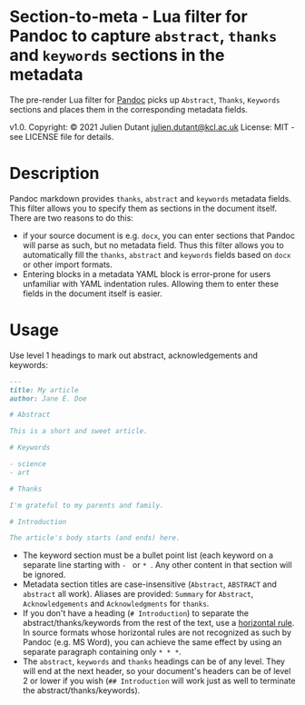 # Section-to-meta - Lua filter for Pandoc to capture `abstract`, `thanks` and `keywords` sections in the metadata

The pre-render Lua filter for [Pandoc](https://pandoc.org) picks
up `Abstract`, `Thanks`, `Keywords` sections and places them
in the corresponding metadata fields.

v1.0. Copyright: © 2021 Julien Dutant <julien.dutant@kcl.ac.uk>
License:  MIT - see LICENSE file for details.

Description
===========

Pandoc markdown provides `thanks`, `abstract` and `keywords` metadata 
fields. This filter allows you to specify them as sections in the
document itself. There are two reasons to do this:

- if your source document is e.g. `docx`, you can enter sections that
  Pandoc will parse as such, but no metadata field. Thus this filter
  allows you to automatically fill the `thanks`, `abstract` and `keywords`
  fields based on `docx` or other import formats.
- Entering blocks in a metadata YAML block is error-prone for users
  unfamiliar with YAML indentation rules. Allowing them to enter
  these fields in the document itself is easier.

Usage
=====

Use level 1 headings to mark out abstract, acknowledgements and keywords:

```markdown
---
title: My article
author: Jane E. Doe

# Abstract

This is a short and sweet article.

# Keywords

- science
- art

# Thanks

I'm grateful to my parents and family.

# Introduction

The article's body starts (and ends) here.
```

* The keyword section must be a bullet point list (each keyword on a 
  separate line starting with `- ` or `* `. Any other content in that
  section will be ignored.
* Metadata section titles are case-insensitive (`Abstract`, `ABSTRACT`
  and `abstract` all work). Aliases are provided: `Summary` for `Abstract`,
  `Acknowledgements` and `Acknowledgments` for `thanks`. 
* If you don't have a heading (`# Introduction`) to separate the 
  abstract/thanks/keywords from the rest of the text, use a 
  [horizontal rule](#https://pandoc.org/MANUAL.html#horizontal-rules).
  In source formats whose horizontal rules are
  not recognized as such by Pandoc (e.g. MS Word), you can achieve the
  same effect by using an separate paragraph containing only `* * *`. 
* The `abstract`, `keywords` and `thanks` headings can be of any level.
  They will end at the next header, so your document's headers can be 
  of level 2 or lower if you wish (`## Introduction` will work just
  as well to terminate the abstract/thanks/keywords). 
